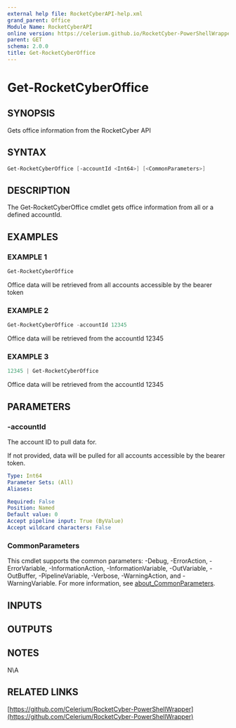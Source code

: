 ```yaml
---
external help file: RocketCyberAPI-help.xml
grand_parent: Office
Module Name: RocketCyberAPI
online version: https://celerium.github.io/RocketCyber-PowerShellWrapper/site/Office/Get-RocketCyberOffice.html
parent: GET
schema: 2.0.0
title: Get-RocketCyberOffice
---
```


# Get-RocketCyberOffice

## SYNOPSIS
Gets office information from the RocketCyber API

## SYNTAX

```powershell
Get-RocketCyberOffice [-accountId <Int64>] [<CommonParameters>]
```

## DESCRIPTION
The Get-RocketCyberOffice cmdlet gets office information
from all or a defined accountId.

## EXAMPLES

### EXAMPLE 1
```powershell
Get-RocketCyberOffice
```

Office data will be retrieved from all accounts accessible
by the bearer token

### EXAMPLE 2
```powershell
Get-RocketCyberOffice -accountId 12345
```

Office data will be retrieved from the accountId 12345

### EXAMPLE 3
```powershell
12345 | Get-RocketCyberOffice
```

Office data will be retrieved from the accountId 12345

## PARAMETERS

### -accountId
The account ID to pull data for.

If not provided, data will be pulled for all accounts
accessible by the bearer token.

```yaml
Type: Int64
Parameter Sets: (All)
Aliases:

Required: False
Position: Named
Default value: 0
Accept pipeline input: True (ByValue)
Accept wildcard characters: False
```

### CommonParameters
This cmdlet supports the common parameters: -Debug, -ErrorAction, -ErrorVariable, -InformationAction, -InformationVariable, -OutVariable, -OutBuffer, -PipelineVariable, -Verbose, -WarningAction, and -WarningVariable. For more information, see [about_CommonParameters](http://go.microsoft.com/fwlink/?LinkID=113216).

## INPUTS

## OUTPUTS

## NOTES
N\A

## RELATED LINKS

[https://github.com/Celerium/RocketCyber-PowerShellWrapper](https://github.com/Celerium/RocketCyber-PowerShellWrapper)

